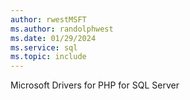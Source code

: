 ```yaml
---
author: rwestMSFT
ms.author: randolphwest
ms.date: 01/29/2024
ms.service: sql
ms.topic: include
---
```

Microsoft Drivers for PHP for SQL Server
